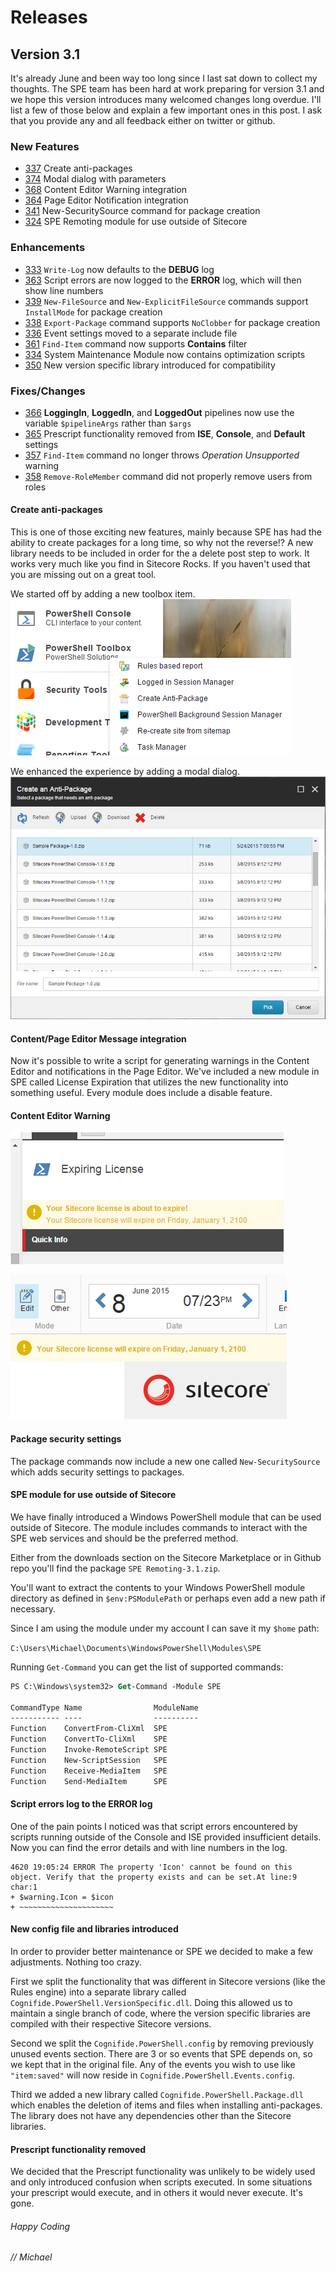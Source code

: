 # Releases

## Version 3.1
It's already June and been way too long since I last sat down to collect my thoughts. The SPE team has been hard at work preparing for version 3.1 and we hope this version introduces many welcomed changes long overdue. I'll list a few of those below and explain a few important ones in this post. I ask that you provide any and all feedback either on twitter or github.

### New Features

- [337](https://github.com/SitecorePowerShell/Console/issues/337) Create anti-packages
- [374](https://github.com/SitecorePowerShell/Console/issues/374) Modal dialog with parameters
- [368](https://github.com/SitecorePowerShell/Console/issues/368) Content Editor Warning integration
- [364](https://github.com/SitecorePowerShell/Console/issues/364) Page Editor Notification integration
- [341](https://github.com/SitecorePowerShell/Console/issues/341) New-SecuritySource command for package creation
- [324](https://github.com/SitecorePowerShell/Console/issues/324) SPE Remoting module for use outside of Sitecore

### Enhancements

- [333](https://github.com/SitecorePowerShell/Console/issues/333) `Write-Log` now defaults to the **DEBUG** log
- [363](https://github.com/SitecorePowerShell/Console/issues/363) Script errors are now logged to the **ERROR** log, which will then show line numbers
- [339](https://github.com/SitecorePowerShell/Console/issues/339) `New-FileSource` and `New-ExplicitFileSource` commands support `InstallMode` for package creation
- [338](https://github.com/SitecorePowerShell/Console/issues/338) `Export-Package` command supports `NoClobber` for package creation
- [336](https://github.com/SitecorePowerShell/Console/issues/336) Event settings moved to a separate include file
- [361](https://github.com/SitecorePowerShell/Console/issues/361) `Find-Item` command now supports **Contains** filter
- [334](https://github.com/SitecorePowerShell/Console/issues/334) System Maintenance Module now contains optimization scripts
- [350](https://github.com/SitecorePowerShell/Console/issues/350) New version specific library introduced for compatibility

### Fixes/Changes

- [366](https://github.com/SitecorePowerShell/Console/issues/366) **LoggingIn**, **LoggedIn**, and **LoggedOut** pipelines now use the variable `$pipelineArgs` rather than `$args`
- [365](https://github.com/SitecorePowerShell/Console/issues/365) Prescript functionality removed from **ISE**, **Console**, and **Default** settings
- [357](https://github.com/SitecorePowerShell/Console/issues/357) `Find-Item` command no longer throws *Operation Unsupported* warning
- [358](https://github.com/SitecorePowerShell/Console/issues/358) `Remove-RoleMember` command did not properly remove users from roles


#### Create anti-packages

This is one of those exciting new features, mainly because SPE has had the ability to create packages for a long time, so why not the reverse!? A new library needs to be included in order for the a delete post step to work. It works very much like you find in Sitecore Rocks. If you haven't used that you are missing out on a great tool. 

We started off by adding a new toolbox item.
![Toolbox](images/screenshots/toolbox-createantipackage.png)

We enhanced the experience by adding a modal dialog.
![Package Browser](images/screenshots/modaldialog-packages.png)

#### Content/Page Editor Message integration

Now it's possible to write a script for generating warnings in the Content Editor and notifications in the Page Editor. We've included a new module in SPE called License Expiration that utilizes the new functionality into something useful. Every module does include a disable feature.


#### Content Editor Warning

![Content Editor Notification](images/screenshots/contenteditor-expirewarning.png)

![Experience Editor Notification](images/screenshots/experienceeditor-expirenotification.png)


#### Package security settings

The package commands now include a new one called `New-SecuritySource` which adds security settings to packages.

#### SPE module for use outside of Sitecore

We have finally introduced a Windows PowerShell module that can be used outside of Sitecore. The module includes commands to interact with the SPE web services and should be the preferred method.

Either from the downloads section on the Sitecore Marketplace or in Github repo you'll find the package `SPE Remoting-3.1.zip`. 

You'll want to extract the contents to your Windows PowerShell module directory as defined in `$env:PSModulePath` or perhaps even add a new path if necessary.

Since I am using the module under my account I can save it my `$home` path:

`C:\Users\Michael\Documents\WindowsPowerShell\Modules\SPE`

Running `Get-Command` you can get the list of supported commands:

```ps
PS C:\Windows\system32> Get-Command -Module SPE

CommandType Name                ModuleName
----------- ----                ----------
Function    ConvertFrom-CliXml  SPE
Function    ConvertTo-CliXml    SPE
Function    Invoke-RemoteScript SPE
Function    New-ScriptSession   SPE
Function    Receive-MediaItem   SPE
Function    Send-MediaItem      SPE
```

#### Script errors log to the ERROR log

One of the pain points I noticed was that script errors encountered by scripts running outside of the Console and ISE provided insufficient details. Now you can find the error details and with line numbers in the log.

```
4620 19:05:24 ERROR The property 'Icon' cannot be found on this object. Verify that the property exists and can be set.At line:9 char:1
+ $warning.Icon = $icon
+ ~~~~~~~~~~~~~~~~~~~~~
```

#### New config file and libraries introduced

In order to provider better maintenance or SPE we decided to make a few adjustments. Nothing too crazy.

First we split the functionality that was different in Sitecore versions (like the Rules engine) into a separate library called `Cognifide.PowerShell.VersionSpecific.dll`. Doing this allowed us to maintain a single branch of code, where the version specific libraries are compiled with their respective Sitecore versions. 

Second we split the `Cognifide.PowerShell.config` by removing previously unused events section. There are 3 or so events that SPE depends on, so we kept that in the original file. Any of the events you wish to use like `"item:saved"` will now reside in `Cognifide.PowerShell.Events.config`.

Third we added a new library called `Cognifide.PowerShell.Package.dll` which enables the deletion of items and files when installing anti-packages. The library does not have any dependencies other than the Sitecore libraries.

#### Prescript functionality removed

We decided that the Prescript functionality was unlikely to be widely used and only introduced confusion when scripts executed. In some situations your prescript would execute, and in others it would never execute. It's gone.



###### Happy Coding

###### // Michael
